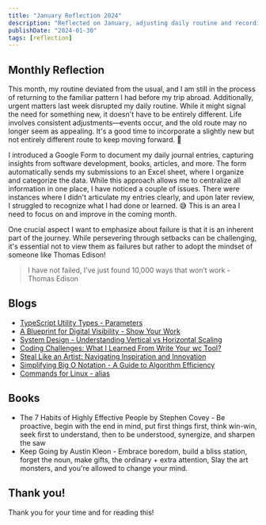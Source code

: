 ```yaml
---
title: "January Reflection 2024"
description: "Reflected on January, adjusting daily routine and recording a daily journal via Google form. Explored Docker, GitHub Actions (with 'needs'), and Raspberry Pi."
publishDate: "2024-01-30"
tags: [reflection]
---
```


## Monthly Reflection

This month, my routine deviated from the usual, and I am still in the process of returning to the familiar pattern I had before my trip abroad. Additionally, urgent matters last week disrupted my daily routine. While it might signal the need for something new, it doesn't have to be entirely different. Life involves consistent adjustments—events occur, and the old route may no longer seem as appealing. It's a good time to incorporate a slightly new but not entirely different route to keep moving forward. 💪

I introduced a Google Form to document my daily journal entries, capturing insights from software development, books, articles, and more. The form automatically sends my submissions to an Excel sheet, where I organize and categorize the data. While this approach allows me to centralize all information in one place, I have noticed a couple of issues. There were instances where I didn't articulate my entries clearly, and upon later review, I struggled to recognize what I had done or learned. 😅 This is an area I need to focus on and improve in the coming month.

One crucial aspect I want to emphasize about failure is that it is an inherent part of the journey. While persevering through setbacks can be challenging, it's essential not to view them as failures but rather to adopt the mindset of someone like Thomas Edison!

> I have not failed, I’ve just found 10,000 ways that won’t work - Thomas Edison

## Blogs

- [TypeScript Utility Types - Parameters](https://victoriacheng15.vercel.app/posts/typescript-utility-types-parameters)
- [A Blueprint for Digital Visibility - Show Your Work](https://victoriacheng15.vercel.app/posts/a-blueprint-for-digital-visibility-show-your-work)
- [System Design - Understanding Vertical vs Horizontal Scaling](https://victoriacheng15.vercel.app/posts/system-design-understanding-vertical-vs-horizontal-scaling)
- [Coding Challenges: What I Learned From Write Your wc Tool?](https://victoriacheng15.vercel.app/posts/coding-challenges-what-i-learned-from-write-your-wc-tool)
- [Steal Like an Artist: Navigating Inspiration and Innovation](https://victoriacheng15.vercel.app/posts/steal-like-an-artist-navigating-inspiration-and-innovation)
- [Simplifying Big O Notation - A Guide to Algorithm Efficiency](https://victoriacheng15.vercel.app/posts/simplifying-big-o-notation-a-guide-to-algorithm-efficiency)
- [Commands for Linux - alias](https://victoriacheng15.vercel.app/posts/commands-for-linux-alias)

## Books

- The 7 Habits of Highly Effective People by Stephen Covey - Be proactive, begin with the end in mind, put first things first, think win-win, seek first to understand, then to be understood, synergize, and sharpen the saw
- Keep Going by Austin Kleon - Embrace boredom, build a bliss station, forget the noun, make gifts, the ordinary + extra attention, Slay the art monsters, and you're allowed to change your mind.

## Thank you!

Thank you for your time and for reading this!
